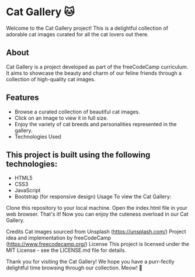 # Cat Gallery 🐱
Welcome to the Cat Gallery project! This is a delightful collection of adorable cat images curated for all the cat lovers out there.

## About
Cat Gallery is a project developed as part of the freeCodeCamp curriculum. It aims to showcase the beauty and charm of our feline friends through a collection of high-quality cat images.

## Features
- Browse a curated collection of beautiful cat images.
- Click on an image to view it in full size.
- Enjoy the variety of cat breeds and personalities represented in the gallery.
- Technologies Used
## This project is built using the following technologies:

- HTML5
- CSS3
- JavaScript
- Bootstrap (for responsive design)
Usage
To view the Cat Gallery:

Clone this repository to your local machine.
Open the index.html file in your web browser.
That's it! Now you can enjoy the cuteness overload in our Cat Gallery.

Credits
Cat images sourced from Unsplash (https://unsplash.com/)
Project idea and implementation by freeCodeCamp (https://www.freecodecamp.org/)
License
This project is licensed under the MIT License - see the LICENSE.md file for details.

Thank you for visiting the Cat Gallery! We hope you have a purr-fectly delightful time browsing through our collection. Meow! 🐾
